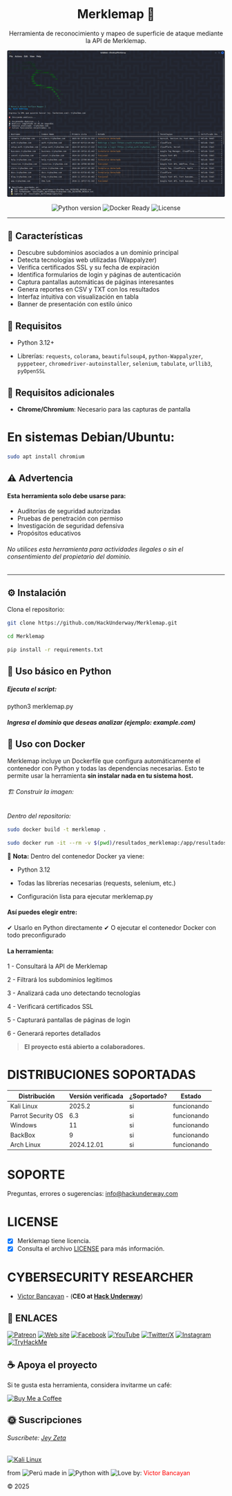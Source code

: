 <h1 align="center">Merklemap 🐉</h1>

<p align="center">
  Herramienta de reconocimiento y mapeo de superficie de ataque mediante la API de Merklemap.
</p>

<p align="center">
  <img src="assets/Merklemap.png" title="Merklemap" alt="Merklemap" width="600"/>
</p>

<p align="center">
  <img src="https://img.shields.io/badge/Python-3.12+-3776AB?logo=python&logoColor=white" alt="Python version">
  <img src="https://img.shields.io/badge/Docker-ready-blue?logo=docker&logoColor=white" alt="Docker Ready">
  <img src="https://img.shields.io/badge/License-MIT-green?logo=open-source-initiative&logoColor=white" alt="License">
</p>

---

## 🚀 Características

- Descubre subdominios asociados a un dominio principal
- Detecta tecnologías web utilizadas (Wappalyzer)
- Verifica certificados SSL y su fecha de expiración
- Identifica formularios de login y páginas de autenticación
- Captura pantallas automáticas de páginas interesantes
- Genera reportes en CSV y TXT con los resultados
- Interfaz intuitiva con visualización en tabla
- Banner de presentación con estilo único

## 📌 Requisitos

- Python 3.12+

- Librerías: `requests`, `colorama`, `beautifulsoup4`, `python-Wappalyzer`, `pyppeteer`, `chromedriver-autoinstaller`, `selenium`, `tabulate`, `urllib3`, `pyOpenSSL`

## 🔧 Requisitos adicionales

- **Chrome/Chromium**: Necesario para las capturas de pantalla

# En sistemas Debian/Ubuntu:
```bash
sudo apt install chromium
```

## ⚠️ Advertencia

#### Esta herramienta solo debe usarse para:

- Auditorías de seguridad autorizadas
- Pruebas de penetración con permiso
- Investigación de seguridad defensiva
- Propósitos educativos

###### No utilices esta herramienta para actividades ilegales o sin el consentimiento del propietario del dominio.

---
## ⚙️ Instalación

Clona el repositorio:

```bash
git clone https://github.com/HackUnderway/Merklemap.git
```
```bash
cd Merklemap
```
```bash
pip install -r requirements.txt
```

## 🐍 Uso básico en Python
##### Ejecuta el script:

python3 merklemap.py

##### Ingresa el dominio que deseas analizar (ejemplo: example.com)


## 🐳 Uso con Docker

Merklemap incluye un Dockerfile que configura automáticamente el contenedor con Python y todas las dependencias necesarias.
Esto te permite usar la herramienta **sin instalar nada en tu sistema host.**

###### 🏗️ Construir la imagen:
*Dentro del repositorio:*

```bash
sudo docker build -t merklemap .
```
```bash
sudo docker run -it --rm -v $(pwd)/resultados_merklemap:/app/resultados_merklemap merklemap
```

📌 **Nota:** Dentro del contenedor Docker ya viene:

- Python 3.12

- Todas las librerías necesarias (requests, selenium, etc.)

- Configuración lista para ejecutar merklemap.py

#### Así puedes elegir entre:
✔ Usarlo en Python directamente
✔ O ejecutar el contenedor Docker con todo preconfigurado

#### La herramienta:

1 - Consultará la API de Merklemap

2 - Filtrará los subdominios legítimos

3 - Analizará cada uno detectando tecnologías

4 - Verificará certificados SSL

5 - Capturará pantallas de páginas de login

6 - Generará reportes detallados


> **El proyecto está abierto a colaboradores.**

# DISTRIBUCIONES SOPORTADAS
|Distribución | Versión verificada | 	¿Soportado? | 	Estado |
|--------------|--------------------|------|-------|
|Kali Linux| 2025.2| si| funcionando   |
|Parrot Security OS| 6.3| si | funcionando   |
|Windows| 11 | si | funcionando   |
|BackBox| 9 | si | funcionando   |
|Arch Linux| 2024.12.01 | si | funcionando   |

# SOPORTE
Preguntas, errores o sugerencias: info@hackunderway.com

# LICENSE
- [x] Merklemap tiene licencia.
- [x] Consulta el archivo [LICENSE](https://github.com/HackUnderway/Merklemap#MIT-1-ov-file) para más información.

# CYBERSECURITY RESEARCHER

* [Victor Bancayan](https://www.offsec.com/bug-bounty-program/) - (**CEO at [Hack Underway](https://hackunderway.com/)**) 

## 🔗 ENLACES
[![Patreon](https://img.shields.io/badge/patreon-000000?style=for-the-badge&logo=Patreon&logoColor=white)](https://www.patreon.com/c/HackUnderway)
[![Web site](https://img.shields.io/badge/Website-FF7139?style=for-the-badge&logo=firefox&logoColor=white)](https://hackunderway.com)
[![Facebook](https://img.shields.io/badge/Facebook-1877F2?style=for-the-badge&logo=facebook&logoColor=white)](https://www.facebook.com/HackUnderway)
[![YouTube](https://img.shields.io/badge/YouTube-FF0000?style=for-the-badge&logo=youtube&logoColor=white)](https://www.youtube.com/@JeyZetaOficial)
[![Twitter/X](https://img.shields.io/badge/Twitter/X-000000?style=for-the-badge&logo=x&logoColor=white)](https://x.com/JeyZetaOficial)
[![Instagram](https://img.shields.io/badge/Instagram-E4405F?style=for-the-badge&logo=instagram&logoColor=white)](https://instagram.com/hackunderway)
[![TryHackMe](https://img.shields.io/badge/TryHackMe-212C42?style=for-the-badge&logo=tryhackme&logoColor=white)](https://tryhackme.com/p/JeyZeta)

## ☕️ Apoya el proyecto

Si te gusta esta herramienta, considera invitarme un café:

[![Buy Me a Coffee](https://img.shields.io/badge/-Buy%20me%20a%20coffee-FFDD00?style=for-the-badge&logo=buy-me-a-coffee&logoColor=black)](https://www.buymeacoffee.com/hackunderway)

## 🌞 Suscripciones

###### Suscríbete: [Jey Zeta](https://www.facebook.com/JeyZetaOficial/subscribe/)

[![Kali Linux](https://img.shields.io/badge/Kali_Linux-557C94?style=for-the-badge&logo=kalilinux&logoColor=white)](https://www.kali.org/)

from <img src="https://i.imgur.com/ngJCbSI.png" title="Perú"> made in <img src="https://i.imgur.com/NNfy2o6.png" title="Python"> with <img src="https://i.imgur.com/S86RzPA.png" title="Love"> by: <font color="red">Victor Bancayan</font>

© 2025
